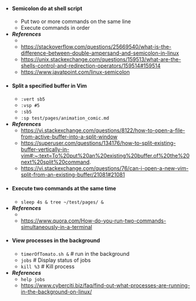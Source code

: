 - #### Semicolon do at shell script
    - Put two or more commands on the same line
    - Execute commands in order
- ***References***
    - <!-- Add a demo.gif here -->
    - https://stackoverflow.com/questions/25669540/what-is-the-difference-between-double-ampersand-and-semicolon-in-linux
    - https://unix.stackexchange.com/questions/159513/what-are-the-shells-control-and-redirection-operators/159514#159514
    - https://www.javatpoint.com/linux-semicolon
- #### Split a specified buffer in Vim
    - `:vert sb5`
    - `:vsp #5`
    - `:sb5`
    - `:sp test/pages/animation_comic.md`
- ***References***
    - https://vi.stackexchange.com/questions/8122/how-to-open-a-file-from-active-buffer-into-a-split-window
    - https://superuser.com/questions/134176/how-to-split-existing-buffer-vertically-in-vim#:~:text=To%20put%20an%20existing%20buffer,of%20the%20next%20split%20command.
    - https://vi.stackexchange.com/questions/76/can-i-open-a-new-vim-split-from-an-existing-buffer/21081#21081
- #### Execute two commands at the same time
    - `sleep 4s & tree ~/test/pages/ &`
- ***References***
    - <!-- Add a demo.gif here -->
    - https://www.quora.com/How-do-you-run-two-commands-simultaneously-in-a-terminal
- #### View processes in the background
    - `timerOfTomato.sh &` # run in the background
    - `jobs` # Display status of jobs
    - `kill %3` # Kill process
- ***References***
    - `help jobs`
    - https://www.cyberciti.biz/faq/find-out-what-processes-are-running-in-the-background-on-linux/
